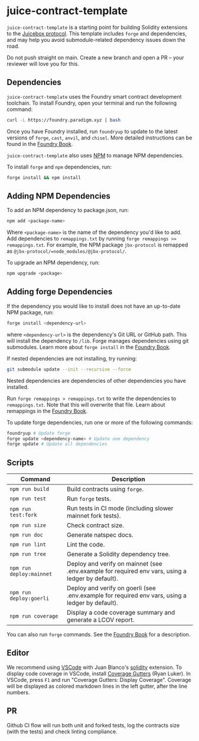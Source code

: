 # juice-contract-template

`juice-contract-template` is a starting point for building Solidity extensions to the [Juicebox protocol](https://docs.juicebox.money/dev/). This template includes `forge` and dependencies, and may help you avoid submodule-related dependency issues down the road.

Do not push straight on main. Create a new branch and open a PR – your reviewer will love you for this.

## Dependencies

`juice-contract-template` uses the Foundry smart contract development toolchain. To install Foundry, open your terminal and run the following command:

```bash
curl -L https://foundry.paradigm.xyz | bash
```

Once you have Foundry installed, run `foundryup` to update to the latest versions of `forge`, `cast`, `anvil`, and `chisel`. More detailed instructions can be found in the [Foundry Book](https://book.getfoundry.sh/getting-started/installation).

`juice-contract-template` also uses [NPM](https://nodejs.org/en) to manage NPM dependencies.

To install `forge` and `npm` dependencies, run:

```bash
forge install && npm install
```

## Adding NPM Dependencies

To add an NPM dependency to package.json, run:

```bash
npm add <package-name>
```

Where `<package-name>` is the name of the dependency you'd like to add. Add dependencies to `remappings.txt` by running `forge remappings >> remappings.txt`. For example, the NPM package `jbx-protocol` is remapped as `@jbx-protocol/=node_modules/@jbx-protocol/`.

To upgrade an NPM dependency, run:

```bash
npm upgrade <package>
```

## Adding forge Dependencies

If the dependency you would like to install does not have an up-to-date NPM package, run:

```bash
forge install <dependency-url>
```

where `<dependency-url>` is the dependency's Git URL or GitHub path. This will install the dependency to `/lib`. Forge manages dependencies using git submodules. Learn more about `forge install` in the [Foundry Book](https://book.getfoundry.sh/reference/forge/forge-install).

If nested dependencies are not installing, try running:

```bash
git submodule update --init --recursive --force
```

Nested dependencies are dependencies of other dependencies you have installed.

Run `forge remappings > remappings.txt` to write the dependencies to `remappings.txt`. Note that this will overwrite that file. Learn about remappings in the [Foundry Book](https://book.getfoundry.sh/reference/forge/forge-remappings).

To update forge dependencies, run one or more of the following commands:

```bash
foundryup # Update forge
forge update <dependency-name> # Update one dependency
forge update # Update all dependencies
```

## Scripts

| Command                  | Description                                                                                       |
| ------------------------ | ------------------------------------------------------------------------------------------------- |
| `npm run build`          | Build contracts using `forge`.                                                                    |
| `npm run test`           | Run `forge` tests.                                                                                |
| `npm run test:fork`      | Run tests in CI mode (including slower mainnet fork tests).                                       |
| `npm run size`           | Check contract size.                                                                              |
| `npm run doc`            | Generate natspec docs.                                                                            |
| `npm run lint`           | Lint the code.                                                                                    |
| `npm run tree`           | Generate a Solidity dependency tree.                                                              |
| `npm run deploy:mainnet` | Deploy and verify on mainnet (see .env.example for required env vars, using a ledger by default). |
| `npm run deploy:goerli`  | Deploy and verify on goerli (see .env.example for required env vars, using a ledger by default).  |
| `npm run coverage`       | Display a code coverage summary and generate a LCOV report.                                       |

You can also run `forge` commands. See the [Foundry Book](https://book.getfoundry.sh/reference/forge/) for a description.

## Editor

We recommend using [VSCode](https://code.visualstudio.com/) with Juan Blanco's [solidity](https://marketplace.visualstudio.com/items?itemName=JuanBlanco.solidity) extension. To display code coverage in VSCode, install [Coverage Gutters](https://marketplace.visualstudio.com/items?itemName=ryanluker.vscode-coverage-gutters) (Ryan Luker). In VSCode, press `F1` and run "Coverage Gutters: Display Coverage". Coverage will be displayed as colored markdown lines in the left gutter, after the line numbers.

## PR

Github CI flow will run both unit and forked tests, log the contracts size (with the tests) and check linting compliance.
